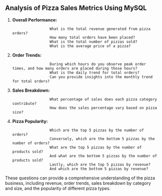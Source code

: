 ## Analysis of Pizza Sales Metrics Using MySQL

1. **Overall Performance:**
                      
                        What is the total revenue generated from pizza orders?
                        How many total orders have been placed?
                        What is the total number of pizzas sold?
                        What is the average price of a pizza?
   
3. **Order Trends:**

                        During which hours do you observe peak order times, and how many orders are placed during those hours?
                        What is the daily trend for total orders?
                        Can you provide insights into the monthly trend for total orders?

5. **Sales Breakdown:**

                        What percentage of sales does each pizza category contribute?
                        How does the sales percentage vary based on pizza size?

7. **Pizza Popularity:**

                        Which are the top 5 pizzas by the number of orders?
                        Conversely, which are the bottom 5 pizzas by the number of orders?
                        What are the top 5 pizzas by the number of products sold?
                        And what are the bottom 5 pizzas by the number of products sold?
                        Lastly, which are the top 5 pizzas by revenue?
                        And which are the bottom 5 pizzas by revenue?


These questions can provide a comprehensive understanding of the pizza business, including revenue, order trends, sales breakdown by category and size, and the popularity of different pizza types.
